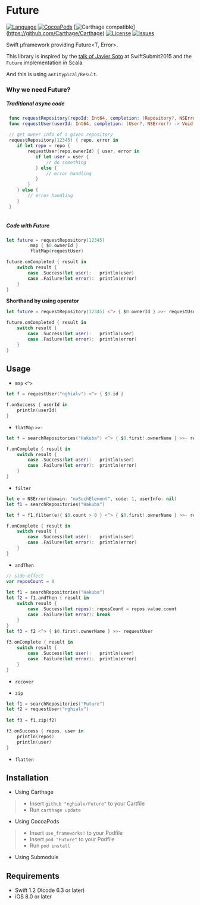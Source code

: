 Future
=====

[![Language](http://img.shields.io/badge/language-swift-brightgreen.svg?style=flat
)](https://developer.apple.com/swift)
[![CocoaPods](https://img.shields.io/cocoapods/v/Future.svg)]()
[![Carthage compatible](https://img.shields.io/badge/Carthage-compatible-4BC51D.svg?style=flat)]
(https://github.com/Carthage/Carthage)
[![License](http://img.shields.io/badge/license-MIT-lightgrey.svg?style=flat
)](http://mit-license.org)
[![Issues](https://img.shields.io/github/issues/nghialv/Future.svg?style=flat
)](https://github.com/nghialv/Future/issues?state=open)


Swift µframework providing Future&lt;T, Error>.

This library is inspired by the [talk of Javier Soto](https://realm.io/news/swift-summit-javier-soto-futures/) at SwiftSubmit2015 and the `Future` implementation in Scala.

And this is using `antitypical/Result`.


### Why we need Future?

##### Traditional async code

``` swift
 func requestRepository(repoId: Int64, completion: (Repository?, NSError?) -> Void) {}
 func requestUser(userId: Int64, completion: (User?, NSError?) -> Void) {}
 
 // get owner info of a given repository
 requestRepository(12345) { repo, error in
 	if let repo = repo {
 		requestUser(repo.ownerId) { user, error in
 		   if let user = user {
 		       // do something
 		   } else {
 		       // error handling
 		   }
 		}
 	} else {
 		// error handling
 	}
 }
 
```

##### Code with Future

``` swift
let future = requestRepository(12345)
		.map { $0.ownerId }
		.flatMap(requestUser)

future.onCompleted { result in
	switch result {
		case .Success(let user):   println(user)
		case .Failure(let error):  println(error)
	}
}

```

**Shorthand by using operator**

``` swift
let future = requestRepository(12345) <^> { $0.ownerId } >>- requestUser

future.onCompleted { result in
	switch result {
		case .Success(let user):   println(user)
		case .Failure(let error):  println(error)
	}
}
```

Usage
-----

- `map` `<^>`

```swift
let f = requestUser("nghialv") <^> { $0.id }

f.onSuccess { userId in
	println(userId)
}

```

- `flatMap` `>>-`

```swift
let f = searchRepositories("Hakuba") <^> { $0.first!.ownerName } >>- requestUser

f.onComplete { result in
	switch result {
		case .Success(let user):   println(user)
		case .Failure(let error):  println(error)
	}
}
```

- `filter`

``` swift
let e = NSError(domain: "noSuchElement", code: 1, userInfo: nil)
let f1 = searchRepositories("Hakuba")

let f = f1.filter(e){ $0.count > 0 } <^> { $0.first!.ownerName } >>- requestUser

f.onComplete { result in
	switch result {
		case .Success(let user):   println(user)
		case .Failure(let error):  println(error)
	}
}
```

- `andThen`

```swift
// side-effect
var reposCount = 0
        
let f1 = searchRepositories("Hakuba")
let f2 = f1.andThen { result in
    switch result {
        case .Success(let repos): reposCount = repos.value.count
        case .Failure(let error): break
    }
}
let f3 = f2 <^> { $0.first!.ownerName } >>- requestUser
        
f3.onComplete { result in
    switch result {
        case .Success(let user):   println(user)
        case .Failure(let error):  println(error)
    }
}
```

- `recover`

- `zip`

```swift
let f1 = searchRepositories("Future")
let f2 = requestUser("nghialv")
        
let f3 = f1.zip(f2)

f3.onSuccess { repos, user in
	println(repos)
	println(user)
}
```

- `flatten`


Installation
-----

- Using Carthage
>	- Insert `github "nghialv/Future"` to your Cartfile
>	- Run `carthage update`


- Using CocoaPods
>	- Insert `use_frameworks!` to your Podfile
>	- Insert `pod "Future"` to your Podfile
>	- Run `pod install`

- Using Submodule


Requirements
-----

- Swift 1.2 (Xcode 6.3 or later)
- iOS 8.0 or later

